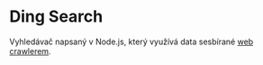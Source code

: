 # Ding Search
Vyhledávač napsaný v Node.js, který využívá data sesbírané [web crawlerem](https://github.com/vojhab/web-crawler).
